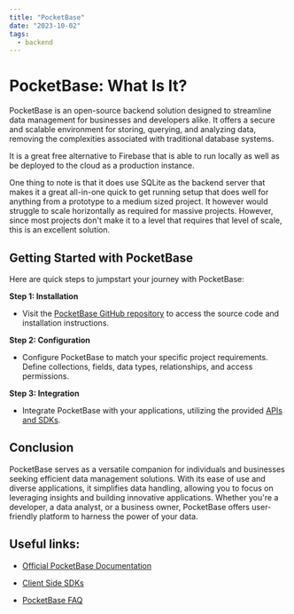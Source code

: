 ```yaml
---
title: "PocketBase"
date: "2023-10-02"
tags:
  - backend
---
```


# PocketBase: What Is It?

PocketBase is an open-source backend solution designed to streamline data management for businesses and developers alike. It offers a secure and scalable environment for storing, querying, and analyzing data, removing the complexities associated with traditional database systems.

It is a great free alternative to Firebase that is able to run locally as well as be deployed to the cloud as a production instance.

One thing to note is that it does use SQLite as the backend server that makes it a great all-in-one quick to get running setup that does well for anything from a prototype to a medium sized project. It however would struggle to scale horizontally as required for massive projects. However, since most projects don't make it to a level that requires that level of scale, this is an excellent solution.

## Getting Started with PocketBase

Here are quick steps to jumpstart your journey with PocketBase:

**Step 1: Installation**
- Visit the [PocketBase GitHub repository](https://github.com/pocketbase/pocketbase/releases) to access the source code and installation instructions.

**Step 2: Configuration**
- Configure PocketBase to match your specific project requirements. Define collections, fields, data types, relationships, and access permissions.

**Step 3: Integration**
- Integrate PocketBase with your applications, utilizing the provided [APIs and SDKs](https://pocketbase.io/docs/client-side-sdks/).

## Conclusion

PocketBase serves as a versatile companion for individuals and businesses seeking efficient data management solutions. With its ease of use and diverse applications, it simplifies data handling, allowing you to focus on leveraging insights and building innovative applications. Whether you're a developer, a data analyst, or a business owner, PocketBase offers user-friendly platform to harness the power of your data.

## Useful links:
- [Official PocketBase Documentation](https://pocketbase.io/docs)

- [Client Side SDKs](https://pocketbase.io/docs/client-side-sdks/)

- [PocketBase FAQ](https://pocketbase.io/faq)